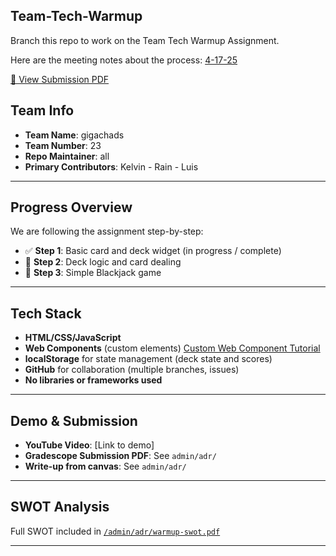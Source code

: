 ## Team-Tech-Warmup

Branch this repo to work on the Team Tech Warmup Assignment. 

Here are the meeting notes about the process: [4-17-25](https://github.com/cse110-sp25-group23/Meeting-Notes/blob/main/notes/4-17-25.md)

[📄 View Submission PDF](admin/adr/Warmup%20Exercise%20-%20Team%20and%20Technology%20DeRisk.pdf)


## Team Info

- **Team Name**: gigachads
- **Team Number**: 23
- **Repo Maintainer**: all
- **Primary Contributors**: Kelvin - Rain - Luis
---

## Progress Overview

We are following the assignment step-by-step:

- ✅ **Step 1**: Basic card and deck widget (in progress / complete)
- 🔲 **Step 2**: Deck logic and card dealing
- 🔲 **Step 3**: Simple Blackjack game

---

## Tech Stack

- **HTML/CSS/JavaScript**
- **Web Components** (custom elements) [Custom Web Component Tutorial](https://www.youtube.com/watch?v=4ZCJDf5gjLA&ab_channel=GoMakeThings)
- **localStorage** for state management (deck state and scores)
- **GitHub** for collaboration (multiple branches, issues)
- **No libraries or frameworks used**

---

## Demo & Submission

- **YouTube Video**: [Link to demo]
- **Gradescope Submission PDF**: See `admin/adr/`
- **Write-up from canvas**: See `admin/adr/`

---

## SWOT Analysis

Full SWOT included in [`/admin/adr/warmup-swot.pdf`](admin/adr/warmup-swot.pdf)

---

